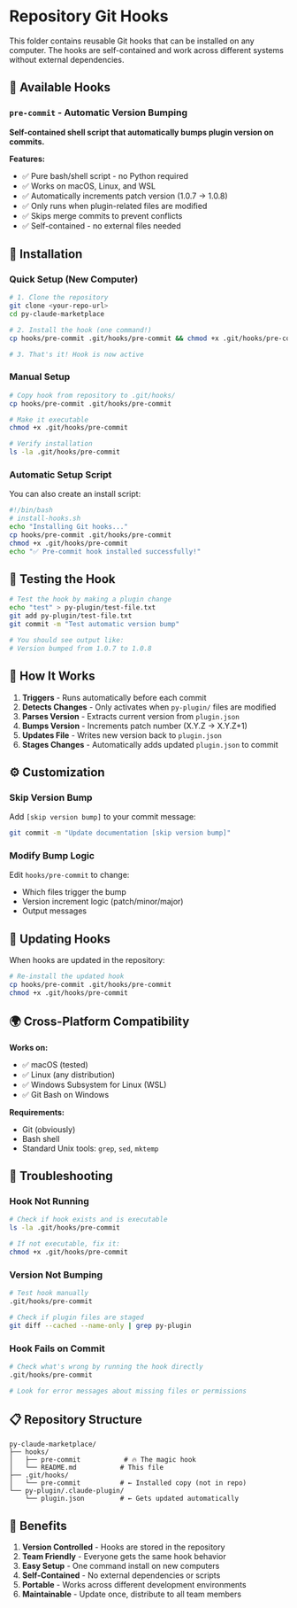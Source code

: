 # Repository Git Hooks

This folder contains reusable Git hooks that can be installed on any computer. The hooks are self-contained and work across different systems without external dependencies.

## 📁 Available Hooks

### `pre-commit` - Automatic Version Bumping
**Self-contained shell script that automatically bumps plugin version on commits.**

**Features:**
- ✅ Pure bash/shell script - no Python required
- ✅ Works on macOS, Linux, and WSL
- ✅ Automatically increments patch version (1.0.7 → 1.0.8)
- ✅ Only runs when plugin-related files are modified
- ✅ Skips merge commits to prevent conflicts
- ✅ Self-contained - no external files needed

## 🚀 Installation

### Quick Setup (New Computer)
```bash
# 1. Clone the repository
git clone <your-repo-url>
cd py-claude-marketplace

# 2. Install the hook (one command!)
cp hooks/pre-commit .git/hooks/pre-commit && chmod +x .git/hooks/pre-commit

# 3. That's it! Hook is now active
```

### Manual Setup
```bash
# Copy hook from repository to .git/hooks/
cp hooks/pre-commit .git/hooks/pre-commit

# Make it executable
chmod +x .git/hooks/pre-commit

# Verify installation
ls -la .git/hooks/pre-commit
```

### Automatic Setup Script
You can also create an install script:
```bash
#!/bin/bash
# install-hooks.sh
echo "Installing Git hooks..."
cp hooks/pre-commit .git/hooks/pre-commit
chmod +x .git/hooks/pre-commit
echo "✅ Pre-commit hook installed successfully!"
```

## 🧪 Testing the Hook

```bash
# Test the hook by making a plugin change
echo "test" > py-plugin/test-file.txt
git add py-plugin/test-file.txt
git commit -m "Test automatic version bump"

# You should see output like:
# Version bumped from 1.0.7 to 1.0.8
```

## 🔧 How It Works

1. **Triggers** - Runs automatically before each commit
2. **Detects Changes** - Only activates when `py-plugin/` files are modified
3. **Parses Version** - Extracts current version from `plugin.json`
4. **Bumps Version** - Increments patch number (X.Y.Z → X.Y.Z+1)
5. **Updates File** - Writes new version back to `plugin.json`
6. **Stages Changes** - Automatically adds updated `plugin.json` to commit

## ⚙️ Customization

### Skip Version Bump
Add `[skip version bump]` to your commit message:
```bash
git commit -m "Update documentation [skip version bump]"
```

### Modify Bump Logic
Edit `hooks/pre-commit` to change:
- Which files trigger the bump
- Version increment logic (patch/minor/major)
- Output messages

## 🔄 Updating Hooks

When hooks are updated in the repository:
```bash
# Re-install the updated hook
cp hooks/pre-commit .git/hooks/pre-commit
chmod +x .git/hooks/pre-commit
```

## 🌍 Cross-Platform Compatibility

**Works on:**
- ✅ macOS (tested)
- ✅ Linux (any distribution)
- ✅ Windows Subsystem for Linux (WSL)
- ✅ Git Bash on Windows

**Requirements:**
- Git (obviously)
- Bash shell
- Standard Unix tools: `grep`, `sed`, `mktemp`

## 🐛 Troubleshooting

### Hook Not Running
```bash
# Check if hook exists and is executable
ls -la .git/hooks/pre-commit

# If not executable, fix it:
chmod +x .git/hooks/pre-commit
```

### Version Not Bumping
```bash
# Test hook manually
.git/hooks/pre-commit

# Check if plugin files are staged
git diff --cached --name-only | grep py-plugin
```

### Hook Fails on Commit
```bash
# Check what's wrong by running the hook directly
.git/hooks/pre-commit

# Look for error messages about missing files or permissions
```

## 📋 Repository Structure

```
py-claude-marketplace/
├── hooks/
│   ├── pre-commit           # 🔥 The magic hook
│   └── README.md           # This file
├── .git/hooks/
│   └── pre-commit          # ← Installed copy (not in repo)
└── py-plugin/.claude-plugin/
    └── plugin.json         # ← Gets updated automatically
```

## 🎯 Benefits

1. **Version Controlled** - Hooks are stored in the repository
2. **Team Friendly** - Everyone gets the same hook behavior
3. **Easy Setup** - One command install on new computers
4. **Self-Contained** - No external dependencies or scripts
5. **Portable** - Works across different development environments
6. **Maintainable** - Update once, distribute to all team members